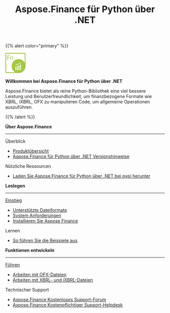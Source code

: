 ﻿---
title: Aspose.Finance für Python über .NET
linktitle: Aspose.Finance für Python über .NET
keywords: finance,xbrl,ixbrl,ofx,python
description: Es bietet eine viel bessere Leistung und Benutzerfreundlichkeit, um finanzbezogene Formate wie XBRL, iXBRL, OFX mit Python zu manipulieren
type: docs
weight: 10
url: /de/python-net/
is_root: true
aliases:
  - /python-net/working-with-aspose-finance/
---
{{% alert color="primary" %}}

<img src="home_1.png" style="width:64px;height:64px;" alt="Aspose.Finance for Python via .NET Product Logo" />

**Willkommen bei Aspose.Finance für Python über .NET**

Aspose.Finance bietet als reine Python-Bibliothek eine viel bessere Leistung und Benutzerfreundlichkeit, um finanzbezogene Formate wie XBRL, iXBRL, OFX zu manipulieren Code, um allgemeine Operationen auszuführen.

{{% /alert %}}

<div class="row">
	<div class="col-md-4">
		<p><b>Über Aspose.Finance</b></p>
			<hr><p>Überblick</p></hr>
			<ul>
				<li><a href="/finance/de/python-net/product-overview/">Produktübersicht</a></li>
			  <li><a href="https://releases.aspose.com/de/finance/python-net/release-notes/">Aspose.Finance für Python über .NET Versionshinweise</a></li>
			</ul>            
	        <p>Nützliche Ressourcen</p>
			<ul>
				<li><a href="https://pypi.org/project/aspose-finance/">Laden Sie Aspose.Finance für Python über .NET bei pypi herunter</a></li>
			</ul>
	</div>
	<div class="col-md-4">
		<p><b>Loslegen</b></p>
			<hr><p><a href="/finance/de/python-net/getting-started/">Einstieg</a></p></hr>
			<ul>
				<li><a href="/finance/de/python-net/supported-file-formats/">Unterstützte Dateiformate</a></li>
				<li><a href="/finance/de/python-net/system-requirements/">System Anforderungen</a></li>
				<li><a href="/finance/de/python-net/installation/">Installieren Sie Aspose Finance</a></li>
			</ul>
			<p>Lernen</p>
			<ul>
				<li><a href="/finance/de/python-net/how-to-run-the-examples/">So führen Sie die Beispiele aus</a></li>
			</ul>
	</div>
	<div class="col-md-4">
		<p><b>Funktionen entwickeln</b></p>
			<hr><p><a href="/finance/de/python-net/developer-guide/">Führen</a></p></hr>
			<ul>
				<li><a href="/finance/de/python-net/working-with-ofx-files/">Arbeiten mit OFX-Dateien</a></li>
				<li><a href="/finance/de/python-net/working-with-xbrl-and-ixbrl-files/">Arbeiten mit XBRL- und iXBRL-Dateien</a></li>
			</ul>
			<p>Technischer Support</p>
			<ul>
				<li><a href="https://forum.aspose.com/c/finance/43">Aspose.Finance Kostenloses Support-Forum</a></li>
				<li><a href="https://helpdesk.aspose.com/">Aspose.Finance Kostenpflichtiger Support-Helpdesk</a></li>
			</ul>
	</div>
</div>
